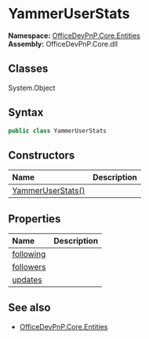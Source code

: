 # YammerUserStats
  
**Namespace:** [OfficeDevPnP.Core.Entities](OfficeDevPnP.Core.Entities.md)  
**Assembly:** OfficeDevPnP.Core.dll  
## Classes
System.Object  
## Syntax
```C#
public class YammerUserStats
```
## Constructors
|**Name**|**Description**|
|:-----|:-----|
| [YammerUserStats()](YammerUserStatsconstructor1details.md) | 
## Properties
|**Name**|**Description**|
|:-----|:-----|
| [following](YammerUserStats.following.md) | 
| [followers](YammerUserStats.followers.md) | 
| [updates](YammerUserStats.updates.md) | 
## See also
- [OfficeDevPnP.Core.Entities](OfficeDevPnP.Core.Entities.md)
